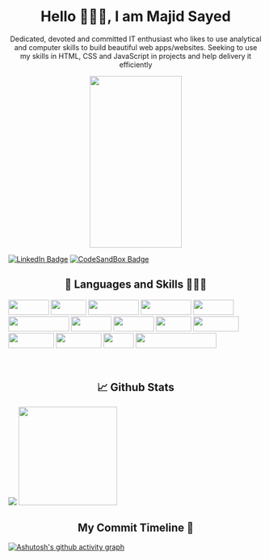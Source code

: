 <h1 align="center">Hello 🙋🏻‍♂️, I am Majid Sayed</h1>

<p align="center">Dedicated, devoted and committed IT enthusiast who likes to use analytical and computer skills to build beautiful web apps/websites. Seeking to use my skills in HTML, CSS and JavaScript in projects and help
delivery it efficiently</p>

<p align="center" >
   <img src="https://images.unsplash.com/photo-1571171637578-41bc2dd41cd2?ixlib=rb-1.2.1&ixid=MnwxMjA3fDB8MHxwaG90by1wYWdlfHx8fGVufDB8fHx8&auto=format&fit=crop&w=1170&q=80" height="340px" width="60%"/>
</p>

[![LinkedIn Badge](https://img.shields.io/badge/LinkedIn-Profile-informational?style=flat&logo=linkedin&logoColor=white&color=0D76A8)](https://www.linkedin.com/in/majid-sayyed-99610b228/)
[![CodeSandBox Badge](https://img.shields.io/badge/CodeSandBox-Profile-black)](https://codesandbox.io/dashboard/drafts?workspace=01ce0933-d23a-4c86-9788-87c34448c680)

<h2 align="center" >📜 Languages and Skills 👨🏻‍💻</h2>
<p >
<img src="https://img.shields.io/badge/html5-%23E34F26.svg?style=for-the-badge&logo=html5&logoColor=white" height="30px" width="80px"/>
<img src="https://img.shields.io/badge/css3-%231572B6.svg?style=for-the-badge&logo=css3&logoColor=white" height="30px" width="70px"/>
<img src="https://img.shields.io/badge/javascript-%23323330.svg?style=for-the-badge&logo=javascript&logoColor=%23F7DF1E" height="30px" width="100px"/>
<img src="https://img.shields.io/badge/typescript-%23007ACC.svg?style=for-the-badge&logo=typescript&logoColor=white" height="30px" width="100px"/>
<img src="https://img.shields.io/badge/react-%2320232a.svg?style=for-the-badge&logo=react&logoColor=%2361DAFB" height="30px" width="80px"/>
<img src="https://img.shields.io/badge/React_Router-CA4245?style=for-the-badge&logo=react-router&logoColor=white" height="30px" width="120px"/>
<img src="https://img.shields.io/badge/redux-%23593d88.svg?style=for-the-badge&logo=redux&logoColor=white" height="30px" width="80px"/>
<img src="https://img.shields.io/badge/chakra-%234ED1C5.svg?style=for-the-badge&logo=chakraui&logoColor=white" height="30px" width="80px"/>
<img src="https://img.shields.io/badge/NPM-%23000000.svg?style=for-the-badge&logo=npm&logoColor=white" height="30px" width="70px"/>
<img src="https://img.shields.io/badge/netlify-%23000000.svg?style=for-the-badge&logo=netlify&logoColor=#00C7B7" height="30px" width="90px"/>
<img src="https://img.shields.io/badge/heroku-%23430098.svg?style=for-the-badge&logo=heroku&logoColor=white" height="30px" width="90px"/>
<img src="https://img.shields.io/badge/vercel-%23000000.svg?style=for-the-badge&logo=vercel&logoColor=white" height="30px" width="90px"/>
<img src="https://img.shields.io/badge/GIT-E44C30?style=for-the-badge&logo=git&logoColor=white" height="30px" width="60px"/>
<img src="https://img.shields.io/badge/Visual_Studio_Code-0078D4?style=for-the-badge&logo=visual%20studio%20code&logoColor=white" height="30px" width="160px"/>
</p>
<br/>
<h2 align="center" > 📈 Github Stats</h2>
<p>
<img src="https://github-readme-stats.vercel.app/api?username=SayedMajid&theme=tokyonight&show_icons=true" />
<img src="https://github-readme-stats.vercel.app/api/top-langs/?username=SayedMajid&theme=tokyonight" height="195px"/>
</p>
<h2 align="center" >My Commit Timeline 📝</h2>

[![Ashutosh's github activity graph](https://activity-graph.herokuapp.com/graph?username=SayedMajid&bg_color=3e3c37&color=c181bb&line=7668b1&point=8c3fa2&area=true&hide_border=true)](https://github.com/ashutosh00710/github-readme-activity-graph)












